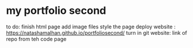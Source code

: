# my portfolio second

to do:
finish html page
add image files
style the page 
deploy website : https://natashamalhan.github.io/portfoliosecond/
turn in git website: link of repo from teh code page
